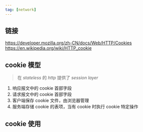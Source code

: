 ```yaml
---
tag: [network]
---
```


## 链接

https://developer.mozilla.org/zh-CN/docs/Web/HTTP/Cookies
https://en.wikipedia.org/wiki/HTTP_cookie

## cookie 模型

> 在 _stateless_ 的 _http_ 提供了 _session layer_

1. 响应报文中的 cookie 首部字段
2. 请求报文中的 cookie 首部字段
3. 客户端保存 cookie 文件，由浏览器管理
4. 服务端存储 cookie 的表项，当有 cookie 时执行 cookie 特定操作

## cookie 使用
